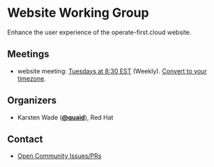 <!---
This is an autogenerated file!

Please do not edit this file directly, but instead make changes to the
sigs.yaml file in the project root.

This file is part of https://github.com/operate-first/community

To understand how this file is generated, see https://git.k8s.io/community/generator/README.md
--->
# Website Working Group

Enhance the user experience of the operate-first.cloud website.
## Meetings
* website meeting: [Tuesdays at 8:30 EST](https://meet.google.com/....) (Weekly). [Convert to your timezone](http://www.thetimezoneconverter.com/?t=8:30&tz=EST).

## Organizers

* Karsten Wade (**[@quaid](https://github.com/quaid)**), Red Hat

## Contact
- [Open Community Issues/PRs](https://github.com/operate-first/community/labels/wg%2Fwebsite)
<!-- BEGIN CUSTOM CONTENT -->

<!-- END CUSTOM CONTENT -->
